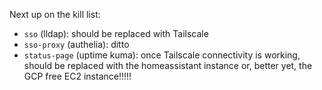 Next up on the kill list:

- `sso` (lldap): should be replaced with Tailscale
- `sso-proxy` (authelia): ditto
- `status-page` (uptime kuma): once Tailscale connectivity is working, should be replaced with the homeassistant instance or, better yet, the GCP free EC2 instance!!!!!
